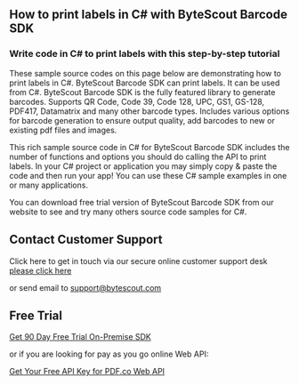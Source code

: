 ## How to print labels in C# with ByteScout Barcode SDK

### Write code in C# to print labels with this step-by-step tutorial

These sample source codes on this page below are demonstrating how to print labels in C#. ByteScout Barcode SDK can print labels. It can be used from C#. ByteScout Barcode SDK is the fully featured library to generate barcodes. Supports QR Code, Code 39, Code 128, UPC, GS1, GS-128, PDF417, Datamatrix and many other barcode types. Includes various options for barcode generation to ensure output quality, add barcodes to new or existing pdf files and images.

This rich sample source code in C# for ByteScout Barcode SDK includes the number of functions and options you should do calling the API to print labels. In your C# project or application you may simply copy & paste the code and then run your app! You can use these C# sample examples in one or many applications.

You can download free trial version of ByteScout Barcode SDK from our website to see and try many others source code samples for C#.

## Contact Customer Support

Click here to get in touch via our secure online customer support desk [please click here](https://bytescout.zendesk.com/hc/en-us/requests/new?subject=ByteScout%20Barcode%20SDK%20Question)

or send email to [support@bytescout.com](mailto:support@bytescout.com?subject=ByteScout%20Barcode%20SDK%20Question) 

## Free Trial

[Get 90 Day Free Trial On-Premise SDK](https://bytescout.com/download/web-installer?utm_source=github-readme)

or if you are looking for pay as you go online Web API:

[Get Your Free API Key for PDF.co Web API](https://pdf.co/documentation/api?utm_source=github-readme)